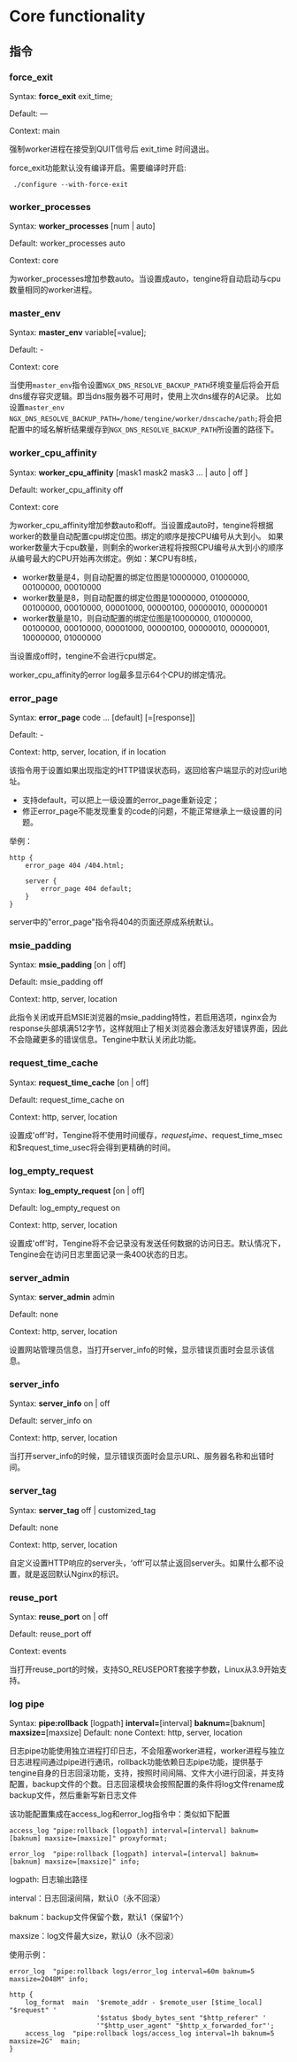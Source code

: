 # Core functionality

## 指令

### force_exit

Syntax: **force_exit** exit_time;

Default: —

Context: main

强制worker进程在接受到QUIT信号后 exit_time 时间退出。

force_exit功能默认没有编译开启。需要编译时开启:

```
 ./configure --with-force-exit
```


### worker_processes

Syntax: **worker_processes** [num | auto]

Default: worker_processes auto

Context: core

为worker_processes增加参数auto。当设置成auto，tengine将自动启动与cpu数量相同的worker进程。



### master_env

Syntax: **master_env** variable[=value];

Default: -

Context: core

当使用`master_env`指令设置`NGX_DNS_RESOLVE_BACKUP_PATH`环境变量后将会开启dns缓存容灾逻辑。即当dns服务器不可用时，使用上次dns缓存的A记录。
比如设置`master_env NGX_DNS_RESOLVE_BACKUP_PATH=/home/tengine/worker/dnscache/path;`将会把配置中的域名解析结果缓存到`NGX_DNS_RESOLVE_BACKUP_PATH`所设置的路径下。


### worker_cpu_affinity

Syntax: **worker_cpu_affinity** [mask1 mask2 mask3 ... | auto | off ]

Default: worker_cpu_affinity off

Context: core

为worker_cpu_affinity增加参数auto和off。当设置成auto时，tengine将根据worker的数量自动配置cpu绑定位图。绑定的顺序是按CPU编号从大到小。
如果worker数量大于cpu数量，则剩余的worker进程将按照CPU编号从大到小的顺序从编号最大的CPU开始再次绑定。例如：某CPU有8核，

*   worker数量是4，则自动配置的绑定位图是10000000, 01000000, 00100000, 00010000
*   worker数量是8，则自动配置的绑定位图是10000000, 01000000, 00100000, 00010000, 00001000, 00000100, 00000010, 00000001
*   worker数量是10，则自动配置的绑定位图是10000000, 01000000, 00100000, 00010000, 00001000, 00000100, 00000010, 00000001, 10000000, 01000000

当设置成off时，tengine不会进行cpu绑定。

worker_cpu_affinity的error log最多显示64个CPU的绑定情况。


### error_page

Syntax: **error_page** code ... [default] [=[response]]

Default: -

Context: http, server, location, if in location

该指令用于设置如果出现指定的HTTP错误状态码，返回给客户端显示的对应uri地址。

*   支持default，可以把上一级设置的error_page重新设定；
*   修正error_page不能发现重复的code的问题，不能正常继承上一级设置的问题。

举例：

```
http {
    error_page 404 /404.html;

    server {
        error_page 404 default;
    }
}
```

server中的"error_page"指令将404的页面还原成系统默认。


### msie_padding

Syntax: **msie_padding** [on | off]

Default: msie_padding off

Context: http, server, location

此指令关闭或开启MSIE浏览器的msie_padding特性，若启用选项，nginx会为response头部填满512字节，这样就阻止了相关浏览器会激活友好错误界面，因此不会隐藏更多的错误信息。Tengine中默认关闭此功能。


### request_time_cache

Syntax: **request_time_cache** [on | off]

Default: request_time_cache on

Context: http, server, location

设置成'off'时，Tengine将不使用时间缓存，$request_time、$request_time_msec和$request_time_usec将会得到更精确的时间。


### log_empty_request

Syntax: **log_empty_request** [on | off]

Default: log_empty_request on

Context: http, server, location

设置成'off'时，Tengine将不会记录没有发送任何数据的访问日志。默认情况下，Tengine会在访问日志里面记录一条400状态的日志。


### server_admin

Syntax: **server_admin** admin

Default: none

Context: http, server, location

设置网站管理员信息，当打开server_info的时候，显示错误页面时会显示该信息。


### server_info

Syntax: **server_info** on | off 

Default: server_info on

Context: http, server, location

当打开server_info的时候，显示错误页面时会显示URL、服务器名称和出错时间。


### server_tag

Syntax: **server_tag** off | customized_tag 

Default: none

Context: http, server, location

自定义设置HTTP响应的server头，‘off’可以禁止返回server头。如果什么都不设置，就是返回默认Nginx的标识。


### reuse_port

Syntax: **reuse_port** on |  off

Default: reuse_port off

Context: events

当打开reuse_port的时候，支持SO_REUSEPORT套接字参数，Linux从3.9开始支持。


### log pipe
Syntax: **pipe:rollback** [logpath] **interval=**[interval] **baknum=**[baknum] **maxsize=**[maxsize]
Default: none
Context: http, server, location

日志pipe功能使用独立进程打印日志，不会阻塞worker进程，worker进程与独立日志进程间通过pipe进行通讯，rollback功能依赖日志pipe功能，提供基于tengine自身的日志回滚功能，支持，按照时间间隔、文件大小进行回滚，并支持配置，backup文件的个数。日志回滚模块会按照配置的条件将log文件rename成backup文件，然后重新写新日志文件

该功能配置集成在access_log和error_log指令中：类似如下配置
```
access_log "pipe:rollback [logpath] interval=[interval] baknum=[baknum] maxsize=[maxsize]" proxyformat;

error_log  "pipe:rollback [logpath] interval=[interval] baknum=[baknum] maxsize=[maxsize]" info;
```

logpath: 日志输出路径

interval：日志回滚间隔，默认0（永不回滚）

baknum：backup文件保留个数，默认1（保留1个）

maxsize：log文件最大size，默认0（永不回滚）

使用示例：
```
error_log  "pipe:rollback logs/error_log interval=60m baknum=5 maxsize=2048M" info;

http {
	log_format  main  '$remote_addr - $remote_user [$time_local] "$request" '
                      '$status $body_bytes_sent "$http_referer" '
                      '"$http_user_agent" "$http_x_forwarded_for"';
	access_log  "pipe:rollback logs/access_log interval=1h baknum=5 maxsize=2G"  main;
}
```
